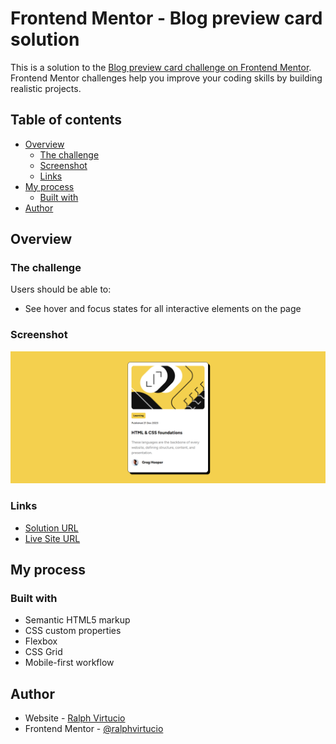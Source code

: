 # Frontend Mentor - Blog preview card solution

This is a solution to the [Blog preview card challenge on Frontend Mentor](https://www.frontendmentor.io/challenges/blog-preview-card-ckPaj01IcS). Frontend Mentor challenges help you improve your coding skills by building realistic projects. 

## Table of contents

- [Overview](#overview)
  - [The challenge](#the-challenge)
  - [Screenshot](#screenshot)
  - [Links](#links)
- [My process](#my-process)
  - [Built with](#built-with)
- [Author](#author)

## Overview

### The challenge

Users should be able to:

- See hover and focus states for all interactive elements on the page

### Screenshot

![Blog Preview Card](./screenshot.png)


### Links

- [Solution URL](https://github.com/ralphvirtucio/blog-preview-card)
- [Live Site URL](https://ralphvirtucio.github.io/blog-preview-card/)

## My process

### Built with

- Semantic HTML5 markup
- CSS custom properties
- Flexbox
- CSS Grid
- Mobile-first workflow

## Author

- Website - [Ralph Virtucio](https://ralphvirtucio-portfolio.vercel.app/)
- Frontend Mentor - [@ralphvirtucio](https://www.frontendmentor.io/profile/ralphvirtucio)
